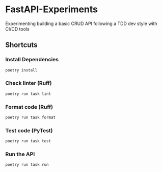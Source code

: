 # FastAPI-Experiments

Experimenting building a basic CRUD API following a TDD dev style with CI/CD tools

## Shortcuts

### Install Dependencies

```bash
poetry install
```

### Check linter (Ruff)

```bash
poetry run task lint
```

### Format code (Ruff)

```bash
poetry run task format
```

### Test code (PyTest)

```bash
poetry run task test
```

### Run the API

```bash
poetry run task run
```
